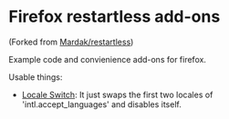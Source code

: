 Firefox restartless add-ons
===========================

(Forked from [Mardak/restartless](https://github.com/Mardak/restartless))

Example code and convienience add-ons for firefox.

Usable things:

* [Locale Switch](https://github.com/ndossougbe/restartless/tree/examples/localeSwitch): It just
swaps the first two locales of 'intl.accept_languages' and disables itself.